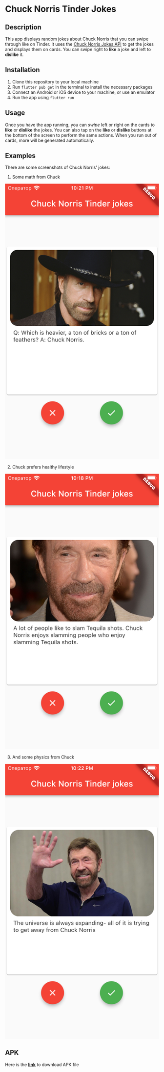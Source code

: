 # Chuck Norris Tinder Jokes

## Description

This app displays random jokes about Chuck Norris that you can swipe through
like on Tinder. It uses the [Chuck Norris Jokes API](https://api.chucknorris.io)
to get the jokes and displays them on cards. You can swipe right to **like** a
joke and left to **dislike** it.

## Installation

1. Clone this repository to your local machine
2. Run `flutter pub get` in the terminal to install the necessary packages
3. Connect an Android or iOS device to your machine, or use an emulator
4. Run the app using `flutter run`

## Usage

Once you have the app running, you can *swipe* left or right on the cards to 
**like** or **dislike** the jokes. You can also tap on the **like** or **dislike**
buttons at the bottom of the screen to perform the same actions. When you run out
of cards, more will be generated automatically.

## Examples

There are some screenshots of Chuck Norris' jokes:

1. Some math from Chuck

![Alt-Some math from Chuck](/assets/screenshots/screenshot_1.png)

2. Chuck prefers healthy lifestyle

![Alt-Chuck prefers healthy lifestyle](/assets/screenshots/screenshot_2.png)

3. And some physics from Chuck

![Alt-And some physics from Chuck](/assets/screenshots/screenshot_3.png)

## APK

Here is the [**link**](https://github.com/dshamik/chuck_norris_tinder/blob/main/apk/app-release.apk) to download APK file